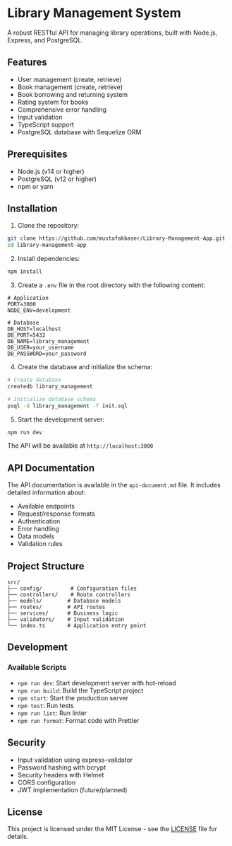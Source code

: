 # Library Management System

A robust RESTful API for managing library operations, built with Node.js, Express, and PostgreSQL.

## Features

- User management (create, retrieve)
- Book management (create, retrieve)
- Book borrowing and returning system
- Rating system for books
- Comprehensive error handling
- Input validation
- TypeScript support
- PostgreSQL database with Sequelize ORM

## Prerequisites

- Node.js (v14 or higher)
- PostgreSQL (v12 or higher)
- npm or yarn

## Installation

1. Clone the repository:
```bash
git clone https://github.com/mustafakbaser/Library-Management-App.git
cd library-management-app
```

2. Install dependencies:
```bash
npm install
```

3. Create a `.env` file in the root directory with the following content:
```env
# Application
PORT=3000
NODE_ENV=development

# Database
DB_HOST=localhost
DB_PORT=5432
DB_NAME=library_management
DB_USER=your_username
DB_PASSWORD=your_password
```

4. Create the database and initialize the schema:
```bash
# Create database
createdb library_management

# Initialize database schema
psql -d library_management -f init.sql
```

5. Start the development server:
```bash
npm run dev
```

The API will be available at `http://localhost:3000`

## API Documentation

The API documentation is available in the `api-document.md` file. It includes detailed information about:
- Available endpoints
- Request/response formats
- Authentication
- Error handling
- Data models
- Validation rules

## Project Structure

```
src/
├── config/         # Configuration files
├── controllers/    # Route controllers
├── models/        # Database models
├── routes/        # API routes
├── services/      # Business logic
├── validators/    # Input validation
└── index.ts       # Application entry point
```

## Development

### Available Scripts

- `npm run dev`: Start development server with hot-reload
- `npm run build`: Build the TypeScript project
- `npm start`: Start the production server
- `npm test`: Run tests
- `npm run lint`: Run linter
- `npm run format`: Format code with Prettier

## Security

- Input validation using express-validator
- Password hashing with bcrypt
- Security headers with Helmet
- CORS configuration
- JWT implementation (future/planned)

## License

This project is licensed under the MIT License - see the [LICENSE](LICENSE) file for details.